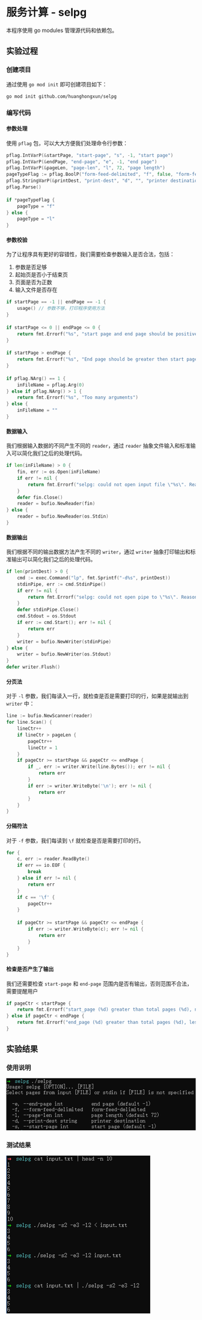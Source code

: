 # 服务计算 - selpg

本程序使用 go modules 管理源代码和依赖包。

## 实验过程

### 创建项目

通过使用 `go mod init` 即可创建项目如下：

```bash
go mod init github.com/huanghongxun/selpg
```

### 编写代码

#### 参数处理

使用 `pflag` 包，可以大大方便我们处理命令行参数：

```go
pflag.IntVarP(&startPage, "start-page", "s", -1, "start page")
pflag.IntVarP(&endPage, "end-page", "e", -1, "end page")
pflag.IntVarP(&pageLen, "page-len", "l", 72, "page length")
pageTypeFlag := pflag.BoolP("form-feed-delimited", "f", false, "form-feed-delimited")
pflag.StringVarP(&printDest, "print-dest", "d", "", "printer destination")
pflag.Parse()

if *pageTypeFlag {
    pageType = "f"
} else {
    pageType = "l"
}
```

#### 参数校验

为了让程序具有更好的容错性，我们需要检查参数输入是否合法，包括：

1. 参数是否足够
2. 起始页是否小于结束页
3. 页面是否为正数
4. 输入文件是否存在

```go
if startPage == -1 || endPage == -1 {
    usage() // 参数不够，打印程序使用方法
}

if startPage <= 0 || endPage <= 0 {
    return fmt.Errorf("%s", "start page and end page should be positive")
}

if startPage > endPage {
    return fmt.Errorf("%s", "End page should be greater then start page")
}

if pflag.NArg() == 1 {
    inFileName = pflag.Arg(0)
} else if pflag.NArg() > 1 {
    return fmt.Errorf("%s", "Too many arguments")
} else {
    inFileName = ""
}
```

#### 数据输入

我们根据输入数据的不同产生不同的 `reader`，通过 `reader` 抽象文件输入和标准输入可以简化我们之后的处理代码。

```go
if len(inFileName) > 0 {
    fin, err := os.Open(inFileName)
    if err != nil {
        return fmt.Errorf("selpg: could not open input file \"%s\". Reason:\n%s\n", inFileName, err.Error())
    }
    defer fin.Close()
    reader = bufio.NewReader(fin)
} else {
    reader = bufio.NewReader(os.Stdin)
}
```

#### 数据输出

我们根据不同的输出数据方法产生不同的 `writer`，通过 `writer` 抽象打印输出和标准输出可以简化我们之后的处理代码。

```go
if len(printDest) > 0 {
    cmd := exec.Command("lp", fmt.Sprintf("-d%s", printDest))
    stdinPipe, err := cmd.StdinPipe()
    if err != nil {
        return fmt.Errorf("selpg: could not open pipe to \"%s\". Reason:\n%s\n", printDest, err.Error())
    }
    defer stdinPipe.Close()
    cmd.Stdout = os.Stdout
    if err := cmd.Start(); err != nil {
        return err
    }
    writer = bufio.NewWriter(stdinPipe)
} else {
    writer = bufio.NewWriter(os.Stdout)
}
defer writer.Flush()
```

#### 分页法

对于 `-l` 参数，我们每读入一行，就检查是否是需要打印的行，如果是就输出到 `writer` 中：

```go
line := bufio.NewScanner(reader)
for line.Scan() {
    lineCtr++
    if lineCtr > pageLen {
        pageCtr++
        lineCtr = 1
    }
    if pageCtr >= startPage && pageCtr <= endPage {
        if _, err := writer.Write(line.Bytes()); err != nil {
            return err
        }
        if err := writer.WriteByte('\n'); err != nil {
            return err
        }
    }
}
```

#### 分隔符法

对于 `-f` 参数，我们每读到 `\f` 就检查是否是需要打印的行。

```go
for {
    c, err := reader.ReadByte()
    if err == io.EOF {
        break
    } else if err != nil {
        return err
    }
    if c == '\f' {
        pageCtr++
    }

    if pageCtr >= startPage && pageCtr <= endPage {
        if err := writer.WriteByte(c); err != nil {
            return err
        }
    }
}
```

#### 检查是否产生了输出

我们还需要检查 `start-page` 和 `end-page` 范围内是否有输出，否则范围不合法，需要提醒用户

```go
if pageCtr < startPage {
    return fmt.Errorf("start_page (%d) greater than total pages (%d), no output written\n", startPage, pageCtr)
} else if pageCtr < endPage {
    return fmt.Errorf("end_page (%d) greater than total pages (%d), less output than expected\n", endPage, pageCtr)
}
```

## 实验结果

### 使用说明

![usage](assets/usage.PNG)

### 测试结果

![run](assets/run.PNG)